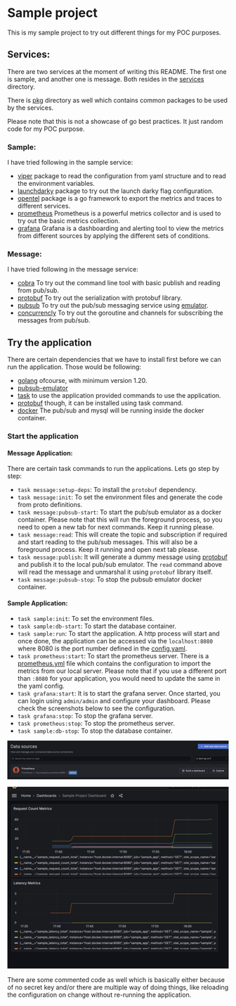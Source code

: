 # Sample project

This is my sample project to try out different things for my POC purposes.


## Services:

There are two services at the moment of writing this README. The first one is sample, and another one is message. Both resides in the [services][1] directory.

There is [pkg][2] directory as well which contains common packages to be used by the services.

Please note that this is not a showcase of go best practices. It just random code for my POC purpose.

### Sample:

I have tried following in the sample service:

- [viper][4] package to read the configuration from yaml structure and to read the environment variables.
- [launchdarky][5] package to try out the launch darky flag configuration.
- [opentel][15] package is a go framework to export the metrics and traces to different services.
- [prometheus][16] Prometheus is a powerful metrics collector and is used to try out the basic metrics collection.
- [grafana][17] Grafana is a dashboarding and alerting tool to view the metrics from different sources by applying the different sets of conditions.

### Message:

I have tried following in the message service:

- [cobra][6] To try out the command line tool with basic publish and reading from pub/sub.
- [protobuf][7] To try out the serialization with protobuf library.
- [pubsub][8] To try out the pub/sub messaging service using [emulator][9].
- [concurrencly][10] To try out the goroutine and channels for subscribing the messages from pub/sub.


## Try the application

There are certain dependencies that we have to install first before we can run the application. Those would be following:

- [golang][11] ofcourse, with minimum version 1.20.
- [pubsub-emulator][9]
- [task][12] to use the application provided commands to use the application.
- [protobuf][13] though, it can be installed using task command.
- [docker][14] The pub/sub and mysql will be running inside the docker container.

### Start the application

#### Message Application:

There are certain task commands to run the applications. Lets go step by step:

- `task message:setup-deps`: To install the `protobuf` dependency.
- `task message:init`: To set the environment files and generate the code from proto definitions.
- `task message:pubsub-start`: To start the pub/sub emulator as a docker container. Please note that this will run the foreground process, so you need to open a new tab for next commands. Keep it running please.
- `task message:read`: This will create the topic and subscription if required and start reading to the pub/sub messages. This will also be a foreground process. Keep it running and open next tab please.
-  `task message:publish`: It will generate a dummy message using [protobuf][13] and publish it to the local pub/sub emulator. The `read` command above will read the message and unmarshal it using `protobuf` library itself.
- `task message:pubsub-stop`: To stop the pubsub emulator docker container.

#### Sample Application:

- `task sample:init`: To set the environment files.
- `task sample:db-start`: To start the database container.
- `task sample:run`: To start the application. A http process will start and once done, the application can be accessed via the `localhost:8080` where 8080 is the port number defined in the [config.yaml][3].
- `task prometheus:start`: To start the prometheus server. There is a [prometheus.yml][18] file which contains the configuration to import the metrics from our local server. Please note that if you use a different port than `:8080` for your application, you would need to update the same in the yaml config.
- `task grafana:start`: It is to start the grafana server. Once started, you can login using `admin/admin` and configure your dashboard. Please check the screenshots below to see the configuration.
- `task grafana:stop`: To stop the grafana server.
- `task prometheus:stop`: To stop the prometheus server.
- `task sample:db-stop`: To stop the database container.

![grafana datasource config](./docs/images/grafana-datasource-config.png)

![grafana dashboard](./docs/images/grafana-dashboard.png)

There are some commented code as well which is basically either because of no secret key and/or there are multiple way of doing things, like reloading the configuration on change without re-running the application.

[1]:./services
[2]:./pkg/
[3]:./services/sample/config/config.yaml
[4]:https://github.com/spf13/viper
[5]:https://github.com/launchdarkly/go-sdk-common
[6]:https://github.com/spf13/cobra
[7]:https://github.com/golang/protobuf
[8]:https://pkg.go.dev/cloud.google.com/go/pubsub
[9]:https://cloud.google.com/pubsub/docs/emulator
[10]:https://medium.com/nerd-for-tech/learning-go-concurrency-goroutines-channels-8836b3c34152
[11]:https://go.dev/doc/install
[12]:https://taskfile.dev/
[13]:https://protobuf.dev/
[14]:https://www.docker.com/get-started/
[15]:https://github.com/open-telemetry/opentelemetry-go
[16]:https://prometheus.io/
[17]:https://grafana.com/
[18]:./build/prometheus/prometheus.yml
